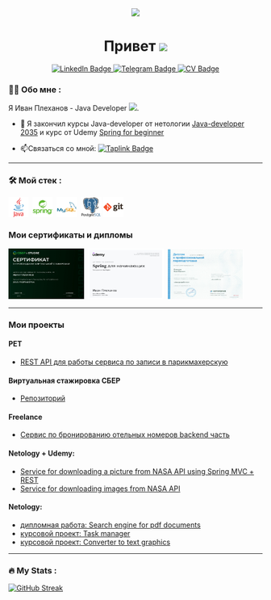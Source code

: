 <div id="header" align="center">
  <img src="https://media.giphy.com/media/M9gbBd9nbDrOTu1Mqx/giphy.gif" width="100"/>
</div>

<div id="badges" align="center">
<h1>Привет
<img src="https://media.giphy.com/media/hvRJCLFzcasrR4ia7z/giphy.gif" width="30px"/>
</h1>
</div>


<div id="badges" align="center">
 <a href="www.linkedin.com/in/navi-von">
    <img src="https://img.shields.io/badge/LinkedIn-blue?style=for-the-badge&logo=linkedin&logoColor=white" alt="LinkedIn Badge"/>
  </a>
   <a href="https://t.me/ivanplehanov">
    <img src="https://img.shields.io/badge/telegram-blue?logo=telegram&logoColor=white&style=for-the-badge" alt="Telegram Badge"/>
  </a>
  <a href="https://docs.google.com/document/d/1R8pxOMLekQ5jTh49CvLCcutZiaJtFuUvoyw6qucc9uI/edit?usp=sharing">
    <img src="https://img.shields.io/badge/CV-green?logo=google&logoColor=white&style=for-the-badge" alt="CV Badge"/>
  </a>
</div>

### :man_technologist: Обо мне :
Я Иван Плеханов - Java Developer <img src="https://media.giphy.com/media/WUlplcMpOCEmTGBtBW/giphy.gif" width="20">.

- :telescope: Я закончил курсы Java-developer от нетологии [Java-developer 2035](https://cat.2035.university/rall/course/11144/?project_id=41) и курс от Udemy [Spring for beginner](https://www.udemy.com/certificate/UC-25a2a2b2-2457-43dc-ae2f-241bf149e4d5/)

- :mailbox:Связаться со мной: [![Taplink Badge](https://img.shields.io/badge/taplink-ivanplehanov-black?style=flat&logo=taplink&logoColor=white)](https://taplink.cc/ivanlehanov)

---

### :hammer_and_wrench: Мой стек :

<div>
  <img src="https://github.com/devicons/devicon/blob/master/icons/java/java-original-wordmark.svg" title="Java" alt="Java" width="40" height="40"/>&nbsp;
  <img src="https://github.com/devicons/devicon/blob/master/icons/spring/spring-original-wordmark.svg" title="Spring" alt="Spring" width="40" height="40"/>&nbsp;
  <img src="https://github.com/devicons/devicon/blob/master/icons/mysql/mysql-original-wordmark.svg" title="MySQL"  alt="MySQL" width="40" height="40"/>&nbsp;
  <img src="https://github.com/devicons/devicon/blob/master/icons/postgresql/postgresql-original-wordmark.svg" title="PostgreSQL" **alt="Git" width="40" height="40"/>
  <img src="https://github.com/devicons/devicon/blob/master/icons/git/git-original-wordmark.svg" title="Git" **alt="Git" width="40" height="40"/>
</div>

### Мои сертификаты и дипломы
<div>
  <img src="https://github.com/Omen1984/Omen1984/blob/main/document/%D0%A1%D0%B1%D0%B5%D1%80-%D0%9E%D0%BD%D0%BB%D0%B0%D0%B9%D0%BD-%D0%A1%D1%82%D0%B0%D0%B6%D0%B8%D1%80%D0%BE%D0%B2%D0%BA%D0%B0.jpg" title="Онлайн стажировка в Сбер" alt="Java" width="150" height="100"/>&nbsp;
  <img src="https://github.com/Omen1984/Omen1984/blob/main/document/Udemy-Spring.jpg" title="Spring Zaur Tregulov" alt="Java" width="150" height="100"/>&nbsp;
  <img src="https://github.com/Omen1984/Omen1984/blob/main/document/Diplom-netology-java-developer.jpg" title="Диплом Netology Java-разработчик" alt="Java" width="150" height="100"/>&nbsp;
</div>

---

### Мои проекты
#### PET
- [REST API для работы сервиса по записи в парикмахерскую](https://github.com/OWWord/bms-backend)
#### Виртуальная стажировка СБЕР
- [Репозиторий](https://github.com/Omen1984/virtual-internship-SBER)
#### Freelance
- [Сервис по бронированию отельных номеров backend часть](https://github.com/kronx-projects/hms-backend)
#### Netology + Udemy:
- [Service for downloading a picture from NASA API using Spring MVC + REST](https://github.com/Omen1984/NASAToDay/tree/feature/rest-client)
- [Service for downloading images from NASA API](https://github.com/Omen1984/NASAToDay/tree/master)
#### Netology:
- [дипломная работа: Search engine for pdf documents](https://github.com/Omen1984/diplom-nethology-search-system)
- [курсовой проект: Task manager](https://github.com/Omen1984/coursework-nethology-task-manager)
- [курсовой проект: Converter to text graphics](https://github.com/Omen1984/coursework-converter-to-text-graphics)
---
### :fire: My Stats :
[![GitHub Streak](http://github-readme-streak-stats.herokuapp.com?user=omen1984&theme=dark&background=000000)](https://git.io/streak-stats)
